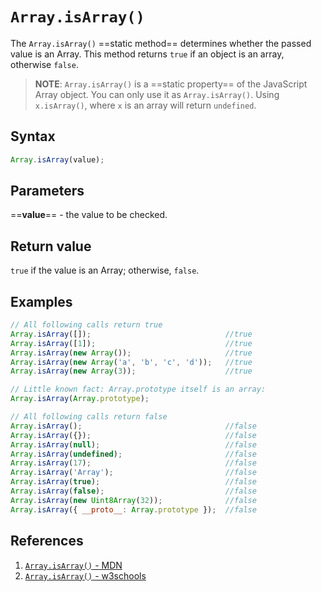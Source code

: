# `Array.isArray()`

The `Array.isArray()` ==static method== determines whether the passed value is an Array. This method returns `true` if an object is an array, otherwise `false`.

> **NOTE**: `Array.isArray()` is a ==static property== of the JavaScript Array object. You can only use it as `Array.isArray()`. Using `x.isArray()`, where `x` is an array will return `undefined`.

## Syntax

```js
Array.isArray(value);
```

## Parameters

==**value**== - the value to be checked.

## Return value

`true` if the value is an Array; otherwise, `false`.

## Examples

```js
// All following calls return true
Array.isArray([]);								//true
Array.isArray([1]);								//true
Array.isArray(new Array());						//true
Array.isArray(new Array('a', 'b', 'c', 'd'));	//true
Array.isArray(new Array(3));					//true

// Little known fact: Array.prototype itself is an array:
Array.isArray(Array.prototype);

// All following calls return false
Array.isArray();								//false
Array.isArray({});								//false
Array.isArray(null);							//false
Array.isArray(undefined);						//false
Array.isArray(17);								//false
Array.isArray('Array');							//false
Array.isArray(true);							//false
Array.isArray(false);							//false
Array.isArray(new Uint8Array(32));				//false
Array.isArray({ __proto__: Array.prototype });	//false
```

## References

1. [`Array.isArray()` - MDN](https://developer.mozilla.org/en-US/docs/Web/JavaScript/Reference/Global_Objects/Array/isArray)
2. [`Array.isArray()` - w3schools](https://www.w3schools.com/jsref/jsref_isarray.asp)
